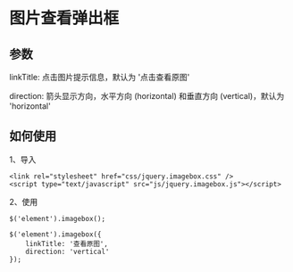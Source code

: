 # 图片查看弹出框

## 参数

linkTitle: 点击图片提示信息，默认为 '点击查看原图'  

direction: 箭头显示方向，水平方向 (horizontal) 和垂直方向 (vertical)，默认为 'horizontal'

## 如何使用

1、导入

```
<link rel="stylesheet" href="css/jquery.imagebox.css" />
<script type="text/javascript" src="js/jquery.imagebox.js"></script>
```

2、使用

```
$('element').imagebox();

$('element').imagebox({
	linkTitle: '查看原图',
	direction: 'vertical'
});
```
